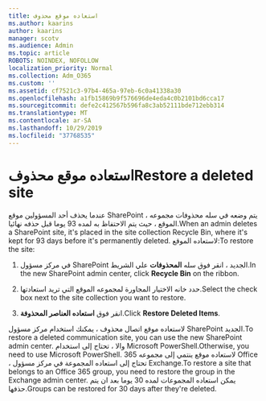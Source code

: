 ```yaml
---
title: استعاده موقع محذوف
ms.author: kaarins
author: kaarins
manager: scotv
ms.audience: Admin
ms.topic: article
ROBOTS: NOINDEX, NOFOLLOW
localization_priority: Normal
ms.collection: Adm_O365
ms.custom: ''
ms.assetid: cf7521c3-97b4-465a-97eb-6c0a41338a30
ms.openlocfilehash: a1fb15869b9f576696de4eda4c0b2101bd6cca17
ms.sourcegitcommit: defe2c412567b596fa8c3ab52111bde712ebb314
ms.translationtype: MT
ms.contentlocale: ar-SA
ms.lasthandoff: 10/29/2019
ms.locfileid: "37768535"
---
```

# <a name="restore-a-deleted-site"></a><span data-ttu-id="14405-102">استعاده موقع محذوف</span><span class="sxs-lookup"><span data-stu-id="14405-102">Restore a deleted site</span></span>

<span data-ttu-id="14405-103">عندما يحذف أحد المسؤولين موقع SharePoint ، يتم وضعه في سله محذوفات مجموعه الموقع ، حيث يتم الاحتفاظ به لمده 93 يوما قبل حذفه نهائيا.</span><span class="sxs-lookup"><span data-stu-id="14405-103">When an admin deletes a SharePoint site, it's placed in the site collection Recycle Bin, where it's kept for 93 days before it's permanently deleted.</span></span> <span data-ttu-id="14405-104">لاستعاده الموقع:</span><span class="sxs-lookup"><span data-stu-id="14405-104">To restore the site:</span></span>
  
1. <span data-ttu-id="14405-105">في مركز مسؤول SharePoint الجديد ، انقر فوق سله **المحذوفات** علي الشريط.</span><span class="sxs-lookup"><span data-stu-id="14405-105">In the new SharePoint admin center, click **Recycle Bin** on the ribbon.</span></span> 
    
2. <span data-ttu-id="14405-106">حدد خانه الاختيار المجاورة لمجموعه الموقع التي تريد استعادتها.</span><span class="sxs-lookup"><span data-stu-id="14405-106">Select the check box next to the site collection you want to restore.</span></span>
    
3. <span data-ttu-id="14405-107">انقر فوق **استعاده العناصر المحذوفة**.</span><span class="sxs-lookup"><span data-stu-id="14405-107">Click **Restore Deleted Items**.</span></span>
    
<span data-ttu-id="14405-108">لاستعاده موقع اتصال محذوف ، يمكنك استخدام مركز مسؤول SharePoint الجديد.</span><span class="sxs-lookup"><span data-stu-id="14405-108">To restore a deleted communication site, you can use the new SharePoint admin center.</span></span> <span data-ttu-id="14405-109">والا ، تحتاج إلى استخدام Microsoft PowerShell.</span><span class="sxs-lookup"><span data-stu-id="14405-109">Otherwise, you need to use Microsoft PowerShell.</span></span> <span data-ttu-id="14405-110">لاستعاده موقع ينتمي إلى مجموعه 365 Office ، تحتاج إلى استعاده المجموعة في مركز مسؤول Exchange.</span><span class="sxs-lookup"><span data-stu-id="14405-110">To restore a site that belongs to an Office 365 group, you need to restore the group in the Exchange admin center.</span></span> <span data-ttu-id="14405-111">يمكن استعاده المجموعات لمده 30 يوما بعد ان يتم حذفها.</span><span class="sxs-lookup"><span data-stu-id="14405-111">Groups can be restored for 30 days after they're deleted.</span></span>
  

